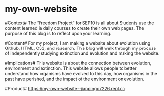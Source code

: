 # my-own-website
#Context#
The “Freedom Project” for SEP10 is all about Students use the content learned in daily courses to create their own web pages. The purpose of this blog is to reflect upon your learning.

#Content#
For my project, I am making a website about evolution using Github, HTML, CSS, and research. This blog will walk through my process of independently studying extinction and evolution and making the website.

#Implications#
This website is about the connection between evolution, environment and extinction. This website allows people to better understand how organisms have evolved to this day, how organisms in the past have perished, and the impact of the environment on evolution.

#Product# https://my-own-website--jianpingc7226.repl.co
